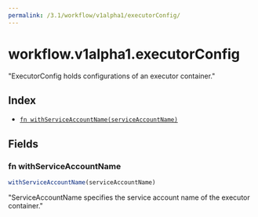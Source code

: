 ```yaml
---
permalink: /3.1/workflow/v1alpha1/executorConfig/
---
```


# workflow.v1alpha1.executorConfig

"ExecutorConfig holds configurations of an executor container."

## Index

* [`fn withServiceAccountName(serviceAccountName)`](#fn-withserviceaccountname)

## Fields

### fn withServiceAccountName

```ts
withServiceAccountName(serviceAccountName)
```

"ServiceAccountName specifies the service account name of the executor container."